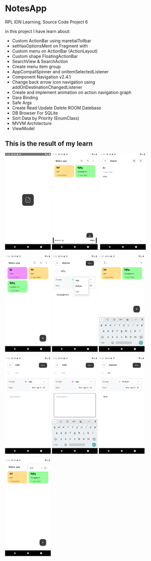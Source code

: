 # NotesApp
RPL IDN Learning, Source Code Project 6

in this project I have learn about:
- Custom ActionBar using maretialTollbar
- setHasOptionsMent on Fragment with 
- Custom menu on ActionBar (ActionLayout)
- Custom shape FloatingActionBar
- SearchView & SearchAction
- Create menu item group
- AppCompatSpinner and onItemSelectedListener
- Component Navigation v2.4.1
- Change back arrow icon navigation using addOnDestinationChangedListener
- Create and implement animation on action navigation graph
- Dara Binding
- Safe Args
- Create Read Update Delete ROOM Datebase
- DB Browser For SQLite
- Sort Data by Priority (EnumClass)
- MVVM Architecture
- ViewModel

## This is the result of my learn

<img src="/images/ss1.png" style="width: 30%;">   <img src="/images/ss6.png" style="width: 30%;">. <img src="/images/ss4.png" style="width: 30%;">

<img src="/images/ss2.png" style="width: 30%;">   <img src="/images/ss7.png" style="width: 30%;">  <img src="/images/ss9.png" style="width: 30%;">

<img src="/images/ss3.png" style="width: 30%;">   <img src="/images/ss8.png" style="width: 30%;">  <img src="/images/ss5.png" style="width: 30%;">

<img src="/images/ss10.png" style="width: 30%;">
